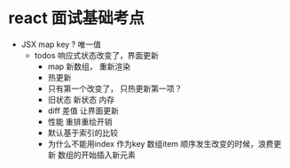 # react 面试基础考点

- JSX map  key ? 唯一值
    - todos 响应式状态改变了，界面更新
        - map 新数组， 重新渲染 
        - 热更新
        - 只有第一个改变了， 只热更新第一项？
        - 旧状态   新状态 内存
        - diff 差值  让界面更新
        - 性能
            重排重绘开销
        - 默认基于索引的比较
        - 为什么不能用index 作为key 
            数组item 顺序发生改变的时候，浪费更新
            数组的开始插入新元素 